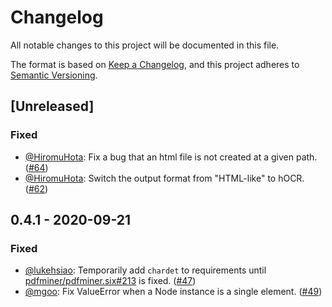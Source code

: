 # Changelog
All notable changes to this project will be documented in this file.

The format is based on [Keep a Changelog](https://keepachangelog.com/en/1.0.0/),
and this project adheres to [Semantic Versioning](https://semver.org/spec/v2.0.0.html).

## [Unreleased]

### Fixed
- [@HiromuHota][HiromuHota]: Fix a bug that an html file is not created at a given path.
  ([#64](https://github.com/HazyResearch/pdftotree/pull/64))
- [@HiromuHota][HiromuHota]: Switch the output format from "HTML-like" to hOCR.
  ([#62](https://github.com/HazyResearch/pdftotree/pull/62))

## 0.4.1 - 2020-09-21

### Fixed
- [@lukehsiao][lh]: Temporarily add `chardet` to requirements until
  [pdfminer/pdfminer.six#213](https://github.com/pdfminer/pdfminer.six/issues/213) is fixed.
  ([#47](https://github.com/HazyResearch/pdftotree/issues/47))
- [@mgoo][mgoo]: Fix ValueError when a Node instance is a single element.
  ([#49](https://github.com/HazyResearch/pdftotree/pull/49))

[lh]: https://github.com/lukehsiao
[mgoo]: https://github.com/mgoo
[HiromuHota]: https://github.com/HiromuHota